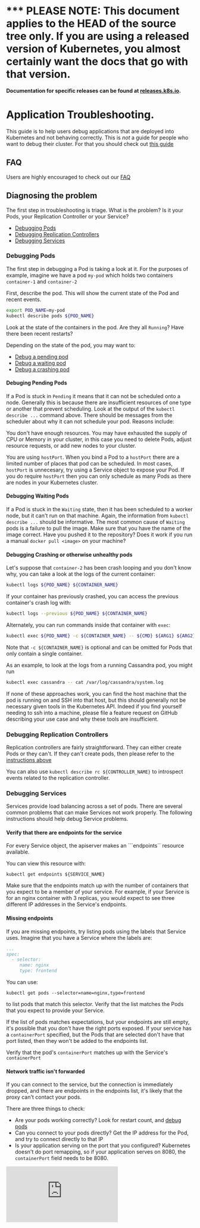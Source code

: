 <!-- BEGIN MUNGE: UNVERSIONED_WARNING -->

<!-- BEGIN STRIP_FOR_RELEASE -->

<h1>*** PLEASE NOTE: This document applies to the HEAD of the source
tree only. If you are using a released version of Kubernetes, you almost
certainly want the docs that go with that version.</h1>

<strong>Documentation for specific releases can be found at
[releases.k8s.io](http://releases.k8s.io).</strong>

<!-- END STRIP_FOR_RELEASE -->

<!-- END MUNGE: UNVERSIONED_WARNING -->
# Application Troubleshooting.

This guide is to help users debug applications that are deployed into Kubernetes and not behaving correctly.
This is *not* a guide for people who want to debug their cluster.  For that you should check out
[this guide](cluster-troubleshooting.md)

## FAQ
Users are highly encouraged to check out our [FAQ](https://github.com/GoogleCloudPlatform/kubernetes/wiki/User-FAQ)

## Diagnosing the problem
The first step in troubleshooting is triage.  What is the problem?  Is it your Pods, your Replication Controller or
your Service?
   * [Debugging Pods](#debugging-pods)
   * [Debugging Replication Controllers](#debugging-replication-controllers)
   * [Debugging Services](#debugging-services)

### Debugging Pods
The first step in debugging a Pod is taking a look at it.  For the purposes of example, imagine we have a pod
```my-pod``` which holds two containers ```container-1``` and ```container-2```

First, describe the pod.  This will show the current state of the Pod and recent events.

```sh
export POD_NAME=my-pod
kubectl describe pods ${POD_NAME}
```

Look at the state of the containers in the pod.  Are they all ```Running```?  Have there been recent restarts?

Depending on the state of the pod, you may want to:
   * [Debug a pending pod](#debugging-pending-pods)
   * [Debug a waiting pod](#debugging-waiting-pods)
   * [Debug a crashing pod](#debugging-crashing-pods-or-otherwise-unhealthy-pods)

#### Debuging Pending Pods
If a Pod is stuck in ```Pending``` it means that it can not be scheduled onto a node.  Generally this is because
there are insufficient resources of one type or another that prevent scheduling.  Look at the output of the
```kubectl describe ...``` command above.  There should be messages from the scheduler about why it can not schedule
your pod.  Reasons include:

You don't have enough resources.  You may have exhausted the supply of CPU or Memory in your cluster, in this case
you need to delete Pods, adjust resource requests, or add new nodes to your cluster.

You are using ```hostPort```.  When you bind a Pod to a ```hostPort``` there are a limited number of places that pod can be
scheduled.  In most cases, ```hostPort``` is unnecesary, try using a Service object to expose your Pod.  If you do require
```hostPort``` then you can only schedule as many Pods as there are nodes in your Kubernetes cluster.


#### Debugging Waiting Pods
If a Pod is stuck in the ```Waiting``` state, then it has been scheduled to a worker node, but it can't run on that machine.
Again, the information from ```kubectl describe ...``` should be informative.  The most common cause of ```Waiting``` pods
is a failure to pull the image.  Make sure that you have the name of the image correct.  Have you pushed it to the repository?
Does it work if you run a manual ```docker pull <image>``` on your machine?

#### Debugging Crashing or otherwise unhealthy pods

Let's suppose that ```container-2``` has been crash looping and you don't know why, you can take a look at the logs of
the current container:

```sh
kubectl logs ${POD_NAME} ${CONTAINER_NAME}
```

If your container has previously crashed, you can access the previous container's crash log with:
```sh
kubectl logs --previous ${POD_NAME} ${CONTAINER_NAME}
```

Alternately, you can run commands inside that container with ```exec```:

```sh
kubectl exec ${POD_NAME} -c ${CONTAINER_NAME} -- ${CMD} ${ARG1} ${ARG2} ... ${ARGN}
```

Note that ```-c ${CONTAINER_NAME}``` is optional and can be omitted for Pods that only contain a single container.

As an example, to look at the logs from a running Cassandra pod, you might run
```sh
kubectl exec cassandra -- cat /var/log/cassandra/system.log
```


If none of these approaches work, you can find the host machine that the pod is running on and SSH into that host,
but this should generally not be necessary given tools in the Kubernetes API. Indeed if you find yourself needing to ssh into a machine, please file a
feature request on GitHub describing your use case and why these tools are insufficient.

### Debugging Replication Controllers
Replication controllers are fairly straightforward.  They can either create Pods or they can't.  If they can't
create pods, then please refer to the [instructions above](#debugging-pods)

You can also use ```kubectl describe rc ${CONTROLLER_NAME}``` to introspect events related to the replication
controller.

### Debugging Services
Services provide load balancing across a set of pods.  There are several common problems that can make Services
not work properly.  The following instructions should help debug Service problems.

#### Verify that there are endpoints for the service
For every Service object, the apiserver makes an ```endpoints`` resource available.

You can view this resource with:

```
kubectl get endpoints ${SERVICE_NAME}
```

Make sure that the endpoints match up with the number of containers that you expect to be a member of your service.
For example, if your Service is for an nginx container with 3 replicas, you would expect to see three different
IP addresses in the Service's endpoints.

#### Missing endpoints
If you are missing endpoints, try listing pods using the labels that Service uses.  Imagine that you have
a Service where the labels are:
```yaml
...
spec:
  - selector:
     name: nginx
     type: frontend
```

You can use:
```
kubectl get pods --selector=name=nginx,type=frontend
```

to list pods that match this selector.  Verify that the list matches the Pods that you expect to provide your Service.

If the list of pods matches expectations, but your endpoints are still empty, it's possible that you don't
have the right ports exposed.  If your service has a ```containerPort``` specified, but the Pods that are
selected don't have that port listed, then they won't be added to the endpoints list.

Verify that the pod's ```containerPort``` matches up with the Service's ```containerPort```

#### Network traffic isn't forwarded
If you can connect to the service, but the connection is immediately dropped, and there are endpoints
in the endpoints list, it's likely that the proxy can't contact your pods.

There are three things to
check:
   * Are your pods working correctly?  Look for restart count, and [debug pods](#debugging-pods)
   * Can you connect to your pods directly?  Get the IP address for the Pod, and try to connect directly to that IP
   * Is your application serving on the port that you configured?  Kubernetes doesn't do port remapping, so if your application serves on 8080, the ```containerPort``` field needs to be 8080.


[![Analytics](https://kubernetes-site.appspot.com/UA-36037335-10/GitHub/docs/application-troubleshooting.md?pixel)]()
